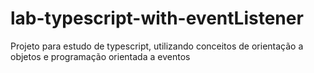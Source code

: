 # lab-typescript-with-eventListener
Projeto para estudo de typescript, utilizando conceitos de orientação a objetos e programação orientada a eventos
